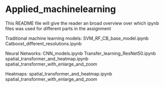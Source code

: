 # Applied_machinelearning

This README file will give the reader an broad overview over which ipynb files was used for different parts in the assignment

Traditional machine learning models:
SVM_RF_CB_base_model.ipynb
Catboost_different_resolutions.ipynb

Neural Networks:
CNN_models.ipynb
Transfer_learning_ResNet50.ipynb
spatial_transformer_and_heatmap.ipynb
spatial_transformer_with_enlarge_and_zoom

Heatmaps:
spatial_transformer_and_heatmap.ipynb 
spatial_transformer_with_enlarge_and_zoom
